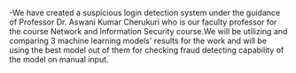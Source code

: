-We have created a suspicious login detection system under the guidance of Professor Dr. Aswani Kumar Cherukuri who is our faculty professor for the course Network and Information Security course.We will be utilizing and comparing 3 machine learning models' results for the work and will be using the best model out of them for checking fraud detecting capability of the model on manual input.
